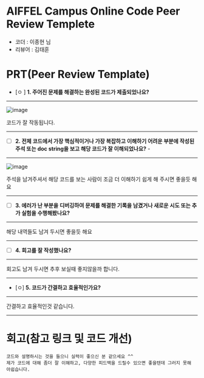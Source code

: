 # AIFFEL Campus Online Code Peer Review Templete

- 코더 : 이종현 님
- 리뷰어 : 김태훈

# PRT(Peer Review Template)

- [ㅇ ] **1. 주어진 문제를 해결하는 완성된 코드가 제출되었나요?**
***
  ![image](https://github.com/user-attachments/assets/737d62fe-9cc3-4c90-afbb-b10d0c9275c2)

  코드가 잘 작동됩니다.

***
- [ ] **2. 전체 코드에서 가장 핵심적이거나 가장 복잡하고 이해하기 어려운 부분에 작성된
      주석 또는 doc string을 보고 해당 코드가 잘 이해되었나요?** -
***
   ![image](https://github.com/user-attachments/assets/ad680d09-6ba3-4778-b738-43e88b4a0c5d)

   주석을 남겨주셔서 해당 코드를 보는 사람이 조금 더 이해하기 쉽게 해 주시면 좋을듯 해요
***

     



   
- [ ] **3. 에러가 난 부분을 디버깅하여 문제를 해결한 기록을 남겼거나
      새로운 시도 또는 추가 실험을 수행해봤나요?**
***
해당 내역들도 남겨 두시면 좋을듯 해요
***
- [ ] **4. 회고를 잘 작성했나요?**
***
회고도 남겨 두시면 추후 보실때 좋지않을까 합니다.
***
- [ㅇ] **5. 코드가 간결하고 효율적인가요?**
***
간결하고 효율적인것 같습니다.
***

# 회고(참고 링크 및 코드 개선)

```
코드와 설명하시는 것을 들으니 실력이 좋으신 분 같으세요 ^^
제가 코드에 대해 좀더 잘 이해하고, 다양한 피드백을 드릴수 있으면 좋을텐데 그러지 못해 아쉽습니다.
```
